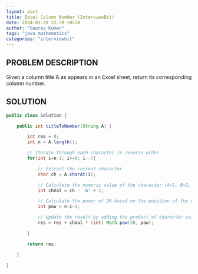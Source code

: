 ```yaml
---
layout: post
title: Excel Column Number (InterviewBit)
date: 2024-01-28 22:39 +0530
author: "Gaurav Kumar"
tags: "java mathematics"
categories: "interviewbit"
---
```


## PROBLEM DESCRIPTION

Given a column title A as appears in an Excel sheet, return its corresponding column number.

## SOLUTION

```java
public class Solution {

    public int titleToNumber(String A) {

        int res = 0;
        int n = A.length();

        // Iterate through each character in reverse order
        for(int i=n-1; i>=0; i--){

            // Extract the current character
            char ch = A.charAt(i);

            // Calculate the numeric value of the character (A=1, B=2, C=3 etc.)
            int chVal = ch - 'A' + 1;

            // Calculate the power of 26 based on the position of the character in the title
            int pow = n-i-1;

            // Update the result by adding the product of character value and 26 raised to the power
            res = res + chVal * (int) Math.pow(26, pow);

        }

        return res;

    }

}
```
